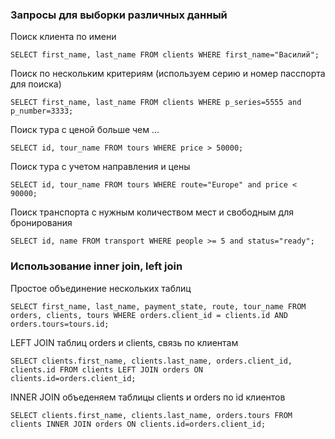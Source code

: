 ### Запросы для выборки различных данный

Поиск клиента по имени
```
SELECT first_name, last_name FROM clients WHERE first_name="Василий";
```
Поиск по нескольким критериям (используем серию и номер пасспорта для поиска)

```
SELECT first_name, last_name FROM clients WHERE p_series=5555 and p_number=3333;
```

Поиск тура с ценой больше чем ...

```
SELECT id, tour_name FROM tours WHERE price > 50000;
```

Поиск тура с учетом направления и цены 

```
SELECT id, tour_name FROM tours WHERE route="Europe" and price < 90000;
```

Поиск транспорта  с нужным количеством мест и свободным для бронирования

```
SELECT id, name FROM transport WHERE people >= 5 and status="ready";
```

### Использование inner join, left join

Простое объединение нескольких таблиц

```
SELECT first_name, last_name, payment_state, route, tour_name FROM orders, clients, tours WHERE orders.client_id = clients.id AND orders.tours=tours.id;
```

LEFT JOIN таблиц orders и clients, связь по клиентам

```
SELECT clients.first_name, clients.last_name, orders.client_id, clients.id FROM clients LEFT JOIN orders ON clients.id=orders.client_id;
```

INNER JOIN  объеденяем таблицы clients и orders по id клиентов

```
SELECT clients.first_name, clients.last_name, orders.tours FROM clients INNER JOIN orders ON clients.id=orders.client_id;
```